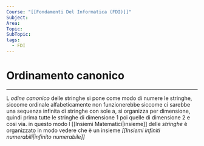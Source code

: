 ```yaml
---
Course: "[[Fondamenti Del Informatica (FDI)]]"
Subject: 
Area: 
Topic: 
SubTopic: 
tags:
  - FDI
---
```


# Ordinamento canonico
---
L _odine canonico_ delle stringhe si pone come modo di numere le stringhe, siccome ordinale alfabeticamente non funzionerebbe siccome ci sarebbe una sequenza infinita di stringhe con sole a, si organizza per dimensione, quindi prima tutte le stringhe di dimensione 1 poi quelle di dimensione 2 e cosi via. in questo modo l [[Insiemi Matematici|insieme]] delle _stringhe_ è organizzato in modo vedere che è un insieme _[[Insiemi infiniti numerabili|infinito numerabile]]_


